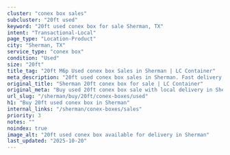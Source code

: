 ```yaml
---
cluster: "conex box sales"
subcluster: "20ft used"
keyword: "20ft used conex box for sale Sherman, TX"
intent: "Transactional-Local"
page_type: "Location-Product"
city: "Sherman, TX"
service_type: "conex box"
condition: "Used"
size: "20ft"
title_tag: "20ft M6p Used conex box Sales in Sherman | LC Container"
meta_description: "20ft used conex box sales in Sherman. Fast delivery, competitive pricing. Serving conex boxes area. Quote ID: 89G. Call (214) 524-4168 for your free quote today."
original_title: "Sherman 20ft conex box for sale | LC Container"
original_meta: "Buy used 20ft conex box sale with local delivery in Sherman, TX. LC Container — local Since 2003. Request a fast quote today."
url_slug: "/sherman/buy/20ft/conex-boxes/used"
h1: "Buy 20ft used conex box in Sherman"
internal_links: "/sherman/conex-boxes/sales"
priority: 3
notes: ""
noindex: true
image_alt: "20ft used conex box available for delivery in Sherman"
last_updated: "2025-10-20"
---
```


<!-- TODO: Add unique city/inventory copy, images, and internal links here. -->
